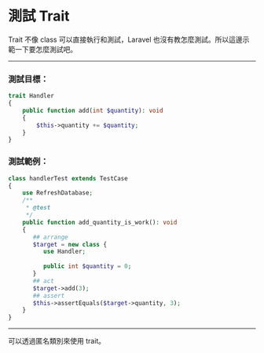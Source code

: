 # 測試 Trait

Trait 不像 class 可以直接執行和測試，Laravel 也沒有教怎麼測試。所以這邊示範一下要怎麼測試吧。

***

### 測試目標：

```php
trait Handler
{
    public function add(int $quantity): void
    {
        $this->quantity += $quantity;
    }
}
```

### 測試範例：

```php
class handlerTest extends TestCase
{
    use RefreshDatabase;
    /**
     * @test
     */
    public function add_quantity_is_work(): void
    {
       ## arrange
       $target = new class {
          use Handler;
          
          public int $quantity = 0;
       }
       ## act
       $target->add(3);
       ## assert
       $this->assertEquals($target->quantity, 3);
    }
}
```

***

可以透過匿名類別來使用 trait。
